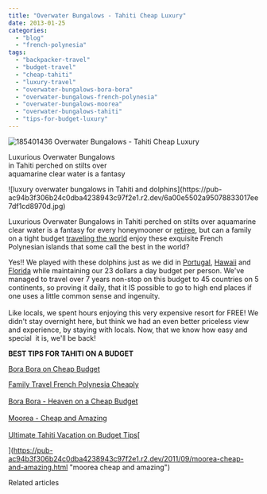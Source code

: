 ```yaml
---
title: "Overwater Bungalows - Tahiti Cheap Luxury"
date: 2013-01-25
categories: 
  - "blog"
  - "french-polynesia"
tags: 
  - "backpacker-travel"
  - "budget-travel"
  - "cheap-tahiti"
  - "luxury-travel"
  - "overwater-bungalows-bora-bora"
  - "overwater-bungalows-french-polynesia"
  - "overwater-bungalows-moorea"
  - "overwater-bungalows-tahiti"
  - "tips-for-budget-luxury"
---
```


![185401436](https://pub-ac94b3f306b24c0dba4238943c97f2e1.r2.dev/6a00e5502a95078833017d406ae7d1970c.jpg) Overwater Bungalows - Tahiti Cheap Luxury  
  
Luxurious Overwater Bungalows  
in Tahiti perched on stilts over  
aquamarine clear water is a fantasy

<!--more--> ![luxury overwater bungalows in Tahiti and dolphins](https://pub-ac94b3f306b24c0dba4238943c97f2e1.r2.dev/6a00e5502a95078833017ee7df1cd8970d.jpg)  
  
Luxurious Overwater Bungalows in Tahiti perched on stilts over aquamarine clear water is a fantasy for every honeymooner or [retiree](https://pub-ac94b3f306b24c0dba4238943c97f2e1.r2.dev/2010/06/early-retirement-perpetual-travel-radical-early-retirement-with-kids-rtw-family-travel-multiyear.html "retire early travel tips"), but can a family on a tight budget [traveling the world](https://pub-ac94b3f306b24c0dba4238943c97f2e1.r2.dev/2012/12/around-the-world-family-travel.html#more "family traveling around the world") enjoy these exquisite French Polynesian islands that some call the best in the world?  
  
Yes!! We played with these dolphins just as we did in [Portugal](http://www.youtube.com/watch?v=4DwI5p8a3UM "swimming with dolphins"), [Hawaii](https://pub-ac94b3f306b24c0dba4238943c97f2e1.r2.dev/2011/02/sailing-the-stunning-napali-coast-of-kauai-hawaii-with-dolphins-snorkeling-fun.html "Hawaii kauai dolphins coast sail") and [Florida](https://pub-ac94b3f306b24c0dba4238943c97f2e1.r2.dev/2011/10/florida-road-trip-sun-fun-family-vacation.html "florida road trip") while maintaining our 23 dollars a day budget per person. We've managed to travel over 7 years non-stop on this budget to 45 countries on 5 continents, so proving it daily, that it IS possible to go to high end places if one uses a little common sense and ingenuity.  
[](https://pub-ac94b3f306b24c0dba4238943c97f2e1.r2.dev/2012/09/the-ultimate-tahiti-vacation-on-a-backpacker-low-budget.html "Tahiti vacation on budget best tips")  
Like locals, we spent hours enjoying this very expensive resort for FREE! We didn't stay overnight here, but think we had an even better priceless view and experience, by staying with locals. Now, that we know how easy and special  it is, we'll be back!  
  
**BEST TIPS FOR TAHITI ON A BUDGET**  
  
[Bora Bora on Cheap Budget](https://pub-ac94b3f306b24c0dba4238943c97f2e1.r2.dev/2010/11/bora-bora-on-a-cheap-budget-travel-tahiti-moorea-and-french-polynesia.html "Bora Bora on a cheap budget")  
  
[Family Travel French Polynesia Cheaply](https://pub-ac94b3f306b24c0dba4238943c97f2e1.r2.dev/2010/10/family-travel-french-polynesia-cheaply.html "family travel french polynesia cheaply")  
[  
Bora Bora - Heaven on a Cheap Budget](https://pub-ac94b3f306b24c0dba4238943c97f2e1.r2.dev/2012/06/bora-bora-heaven-on-a-cheap-budget.html "bora bora on a cheap budget")  
[  
Moorea - Cheap and Amazing](https://pub-ac94b3f306b24c0dba4238943c97f2e1.r2.dev/2011/09/moorea-cheap-and-amazing.html "moorea cheap and amazing")[  
](https://pub-ac94b3f306b24c0dba4238943c97f2e1.r2.dev/2011/09/moorea-cheap-and-amazing.html "moorea cheap and amazing")[  
Ultimate Tahiti Vacation on Budget Tips](https://pub-ac94b3f306b24c0dba4238943c97f2e1.r2.dev/2012/09/the-ultimate-tahiti-vacation-on-a-backpacker-low-budget.html "Tahiti vacation on budget best tips")[  
  
  
](https://pub-ac94b3f306b24c0dba4238943c97f2e1.r2.dev/2011/09/moorea-cheap-and-amazing.html "moorea cheap and amazing")  

Related articles


